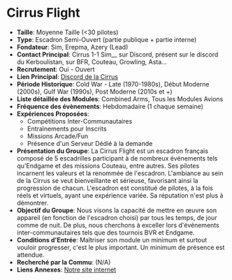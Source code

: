 # Cirrus Flight

- **Taille**: Moyenne Taille (<30 pilotes)
- **Type**: Escadron Semi-Ouvert (partie publique + partie interne)
- **Fondateur**: Sim, Erepma, Azery (Lead)
- **Contact Principal**: Cirrus 1-1 Sim__ sur Discord, présent sur le discord du Kerboulistan, sur BFR, Couteau, Growling, Asta...
- **Recrutement**: Oui - Ouvert
- **Lien Principal**: [Discord de la Cirrus](https://discord.gg/XF7kgadG7J)
- **Période Historique**: Cold War - Late (1970-1980s), Début Moderne (2000s), Gulf War (1990s), Post Moderne (2010s et +)
- **Liste détaillée des Modules**: Combined Arms, Tous les Modules Avions
- **Fréquence des évènements**: Hebdomadaire (1 chaque semaine)
- **Expériences Proposées**:
  - Compétitions Inter-Communautaires
  - Entraînements pour Inscrits
  - Missions Arcade/Fun
  - Présence d'un Serveur Dédié à la demande
- **Présentation du Groupe**: La Cirrus Flight est un escadron français composé de 5 escadrilles participant à de nombreux événements tels qu'Endgame et des missions Couteau, entre autres. Ses pilotes incarnent les valeurs et la renommée de l'escadron. L'ambiance au sein de la Cirrus se veut bienveillante et sérieuse, favorisant ainsi la progression de chacun. L'escadron est constitué de pilotes, à la fois réels et virtuels, ayant une expérience variée. Sa réputation n'est plus à démontrer.
- **Objectif du Groupe**: Nous visons la capacité de mettre en œuvre son appareil (en fonction de l'escadron choisi) par tous les temps, de jour comme de nuit. De plus, nous cherchons à exceller lors d'événements inter-communautaires tels que des tournois BVR et Endgame.
- **Conditions d'Entrée**: Maîtriser son module un minimum et surtout vouloir progresser, c'est le plus important. Un minimum de présence est attendue.
- **Recherché par la Commu**: (N/A)
- **Liens Annexes**: [Notre site internet](https://www.cirrus-flight.fr/)